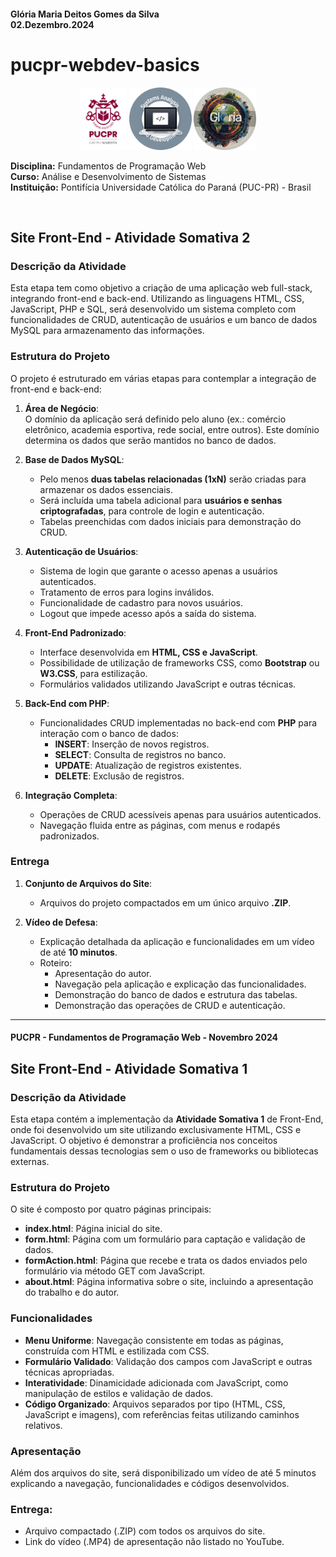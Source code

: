 #### Glória Maria Deitos Gomes da Silva <br> 02.Dezembro.2024

# pucpr-webdev-basics

<p align="center">
  <img src="https://github.com/gloriadeitos/gloriadeitos/blob/main/img/pucpr.png" alt="ufpr" height="100">
  <img src="https://github.com/gloriadeitos/gloriadeitos/blob/main/img/ads-white.png" alt="eng-carto-2" height="100">
  <img src="https://github.com/gloriadeitos/gloriadeitos/blob/main/img/gloriadeitos-logo.png" alt="gloriadeitos-logo" height="100">
</p>

**Disciplina:** Fundamentos de Programação Web <br>
**Curso:** Análise e Desenvolvimento de Sistemas <br>
**Instituição:** Pontifícia Universidade Católica do Paraná (PUC-PR) - Brasil  

<br>

## Site Front-End - Atividade Somativa 2

### Descrição da Atividade
Esta etapa tem como objetivo a criação de uma aplicação web full-stack, integrando front-end e back-end. Utilizando as linguagens HTML, CSS, JavaScript, PHP e SQL, será desenvolvido um sistema completo com funcionalidades de CRUD, autenticação de usuários e um banco de dados MySQL para armazenamento das informações.

### Estrutura do Projeto  
O projeto é estruturado em várias etapas para contemplar a integração de front-end e back-end:  

1. **Área de Negócio**:  
   O domínio da aplicação será definido pelo aluno (ex.: comércio eletrônico, academia esportiva, rede social, entre outros). Este domínio determina os dados que serão mantidos no banco de dados.  

2. **Base de Dados MySQL**:  
   - Pelo menos **duas tabelas relacionadas (1xN)** serão criadas para armazenar os dados essenciais.  
   - Será incluída uma tabela adicional para **usuários e senhas criptografadas**, para controle de login e autenticação.  
   - Tabelas preenchidas com dados iniciais para demonstração do CRUD.

3. **Autenticação de Usuários**:  
   - Sistema de login que garante o acesso apenas a usuários autenticados.  
   - Tratamento de erros para logins inválidos.  
   - Funcionalidade de cadastro para novos usuários.  
   - Logout que impede acesso após a saída do sistema.

4. **Front-End Padronizado**:  
   - Interface desenvolvida em **HTML, CSS e JavaScript**.  
   - Possibilidade de utilização de frameworks CSS, como **Bootstrap** ou **W3.CSS**, para estilização.  
   - Formulários validados utilizando JavaScript e outras técnicas.

5. **Back-End com PHP**:  
   - Funcionalidades CRUD implementadas no back-end com **PHP** para interação com o banco de dados:  
     - **INSERT**: Inserção de novos registros.  
     - **SELECT**: Consulta de registros no banco.  
     - **UPDATE**: Atualização de registros existentes.  
     - **DELETE**: Exclusão de registros.  

6. **Integração Completa**:  
   - Operações de CRUD acessíveis apenas para usuários autenticados.  
   - Navegação fluida entre as páginas, com menus e rodapés padronizados.

### Entrega

1. **Conjunto de Arquivos do Site**:  
   - Arquivos do projeto compactados em um único arquivo **.ZIP**.  

2. **Vídeo de Defesa**:  
   - Explicação detalhada da aplicação e funcionalidades em um vídeo de até **10 minutos**.  
   - Roteiro:  
     - Apresentação do autor.  
     - Navegação pela aplicação e explicação das funcionalidades.  
     - Demonstração do banco de dados e estrutura das tabelas.  
     - Demonstração das operações de CRUD e autenticação.

---

#### PUCPR - Fundamentos de Programação Web - Novembro 2024
## Site Front-End - Atividade Somativa 1

### Descrição da Atividade
Esta etapa contém a implementação da **Atividade Somativa 1** de Front-End, onde foi desenvolvido um site utilizando exclusivamente HTML, CSS e JavaScript. O objetivo é demonstrar a proficiência nos conceitos fundamentais dessas tecnologias sem o uso de frameworks ou bibliotecas externas.

### Estrutura do Projeto
O site é composto por quatro páginas principais:

- **index.html**: Página inicial do site.
- **form.html**: Página com um formulário para captação e validação de dados.
- **formAction.html**: Página que recebe e trata os dados enviados pelo formulário via método GET com JavaScript.
- **about.html**: Página informativa sobre o site, incluindo a apresentação do trabalho e do autor.

### Funcionalidades

- **Menu Uniforme**: Navegação consistente em todas as páginas, construída com HTML e estilizada com CSS.
- **Formulário Validado**: Validação dos campos com JavaScript e outras técnicas apropriadas.
- **Interatividade**: Dinamicidade adicionada com JavaScript, como manipulação de estilos e validação de dados.
- **Código Organizado**: Arquivos separados por tipo (HTML, CSS, JavaScript e imagens), com referências feitas utilizando caminhos relativos.

### Apresentação
Além dos arquivos do site, será disponibilizado um vídeo de até 5 minutos explicando a navegação, funcionalidades e códigos desenvolvidos.

### Entrega:
- Arquivo compactado (.ZIP) com todos os arquivos do site.
- Link do vídeo (.MP4) de apresentação não listado no YouTube.
